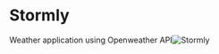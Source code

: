 # Stormly
Weather application using Openweather
API![Stormly](https://user-images.githubusercontent.com/52997693/122633310-8ad96500-d0f5-11eb-9f66-b035c5615576.jpeg)

